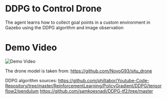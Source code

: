 # DDPG to Control Drone

The agent learns how to collect goal points in a custom environment in Gazebo using the DDPG algorithm and image observation

# Demo Video

![Demo Video]([path_to_your_gif.gif](https://github.com/ecemisildar/custom_env_ddpg/blob/main/gif_example.gif))

The drone model is taken from: https://github.com/NovoG93/sjtu_drone

DDPG algorithm sources:
https://github.com/philtabor/Youtube-Code-Repository/tree/master/ReinforcementLearning/PolicyGradient/DDPG/tensorflow2/pendulum
https://github.com/samkoesnadi/DDPG-tf2/tree/master

